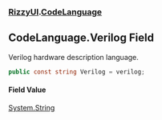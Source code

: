 ### [RizzyUI](RizzyUI 'RizzyUI').[CodeLanguage](RizzyUI.CodeLanguage 'RizzyUI.CodeLanguage')

## CodeLanguage.Verilog Field

Verilog hardware description language.

```csharp
public const string Verilog = verilog;
```

#### Field Value
[System.String](https://docs.microsoft.com/en-us/dotnet/api/System.String 'System.String')